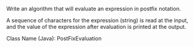 <p>Write an algorithm that will evaluate an expression in postfix notation.</p>

<p>A sequence of characters for the expression (string) is read at the input, and the value of the expression after evaluation is printed at the output.</p>

<p>Class Name (Java): PostFixEvaluation</p>
